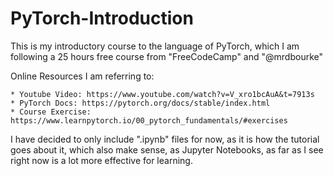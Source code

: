 # PyTorch-Introduction
This is my introductory course to the language of PyTorch, which I am following a 25 hours free course from "FreeCodeCamp" and "@mrdbourke"


Online Resources I am referring to: 

    * Youtube Video: https://www.youtube.com/watch?v=V_xro1bcAuA&t=7913s
    * PyTorch Docs: https://pytorch.org/docs/stable/index.html
    * Course Exercise: https://www.learnpytorch.io/00_pytorch_fundamentals/#exercises

I have decided to only include ".ipynb" files for now, as it is how the tutorial goes about it, which also make sense, as Jupyter Notebooks, as far as I see right now is a lot more effective for learning.
